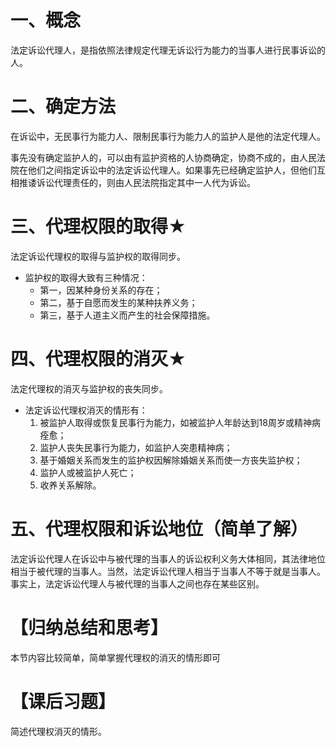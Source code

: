 # 一、概念
法定诉讼代理人，是指依照法律规定代理无诉讼行为能力的当事人进行民事诉讼的人。
# 二、确定方法
在诉讼中，无民事行为能力人、限制民事行为能力人的监护人是他的法定代理人。

事先没有确定监护人的，可以由有监护资格的人协商确定，协商不成的，由人民法院在他们之间指定诉讼中的法定诉讼代理人。如果事先已经确定监护人，但他们互相推诿诉讼代理责任的，则由人民法院指定其中一人代为诉讼。
# 三、代理权限的取得★
法定诉讼代理权的取得与监护权的取得同步。

- 监护权的取得大致有三种情况：
	- 第一，因某种身份关系的存在；
	- 第二，基于自愿而发生的某种扶养义务；
	- 第三，基于人道主义而产生的社会保障措施。
# 四、代理权限的消灭★
法定代理权的消灭与监护权的丧失同步。

- 法定诉讼代理权消灭的情形有：
	1. 被监护人取得或恢复民事行为能力，如被监护人年龄达到18周岁或精神病痊愈；
	2. 监护人丧失民事行为能力，如监护人突患精神病；
	3. 基于婚姻关系而发生的监护权因解除婚姻关系而使一方丧失监护权；
	4. 监护人或被监护人死亡；
	5. 收养关系解除。
# 五、代理权限和诉讼地位（简单了解）
法定诉讼代理人在诉讼中与被代理的当事人的诉讼权利义务大体相同，其法律地位相当于被代理的当事人。当然，法定诉讼代理人相当于当事人不等于就是当事人。事实上，法定诉讼代理人与被代理的当事人之间也存在某些区别。
# 【归纳总结和思考】
本节内容比较简单，简单掌握代理权的消灭的情形即可
# 【课后习题】
简述代理权消灭的情形。
